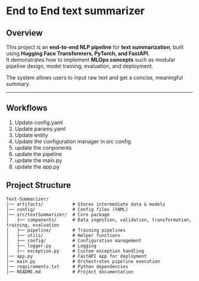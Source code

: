 # End to End text summarizer 

## Overview  

This project is an **end-to-end NLP pipeline** for **text summarization**, built using **Hugging Face Transformers, PyTorch, and FastAPI**.  
It demonstrates how to implement **MLOps concepts** such as modular pipeline design, model training, evaluation, and deployment.  

The system allows users to input raw text and get a concise, meaningful summary.  

---

## Workflows 

1. Update config.yaml
2. Update params.yaml
3. Update entity
4. Update the configuration manager in src config
5. update the conponents
6. update the pipeline
7. update the main.py
8. update the app.py

## Project Structure

```
Text-Summarizer/
│── artifacts/           # Stores intermediate data & models
│── config/              # Config files (YAML)
│── src/textSummarizer/  # Core package
│   ├── components/      # Data ingestion, validation, transformation, training, evaluation
│   ├── pipeline/        # Training pipelines
│   ├── utils/           # Helper functions
│   ├── config/          # Configuration management
│   ├── logger.py        # Logging
│   ├── exception.py     # Custom exception handling
│── app.py               # FastAPI app for deployment
│── main.py              # Orchestrates pipeline execution
│── requirements.txt     # Python dependencies
│── README.md            # Project documentation
```






